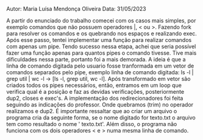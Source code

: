 Autor: Maria Luísa Mendonça Oliveira
Data: 31/05/2023

A partir do enunciado do trabalho comecei com os casos mais simples,
por exemplo comandos que não possuem operadores |, < ou >.
Fazendo fork para resolver os comandos e os quebrando nos espaços e 
realizando exec.
Após esse passo, tentei implementar uma função para realizar comandos 
com apenas um pipe. Tendo sucesso nessa etapa, achei que seria possível 
fazer uma função apenas para quantos pipes o comando tivesse. Tive mais 
dificuldades nessa parte, portanto foi a mais demorada. A ideia é que a 
linha de comando digitada pelo usuario fosse tranformada em um vetor de 
comandos separados pelo pipe, exemplo linha de comando digitada: 
ls -l | grep util | wc -l -> [ls -l, grep util, wc -l]. 
Após transformado em vetor são criados todos os pipes necessários, então, 
entramos em um loop que verifica qual é a posição e faz as devidas 
verificações, posteriormente dup2, closes e exec's.
A implementação dos redirecionadores foi feita seguindo as indicações do 
professor. Onde quebramos (trim) no operador realizamos e dup2.
É importante ressaltar que ao criar um arquivo o programa cria da seguinte 
forma, se o nome digitado for texto.txt o arquivo tem como resultado o nome 
' texto.txt'.
Além disso, o programa não funciona com os dois operadores < e > numa mesma 
linha de comando.